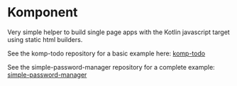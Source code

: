 # Komponent

Very simple helper to build single page apps with the Kotlin javascript target using static html builders.

See the komp-todo repository for a basic example here: [komp-todo](https://github.com/rnentjes/komp-todo)

See the simple-password-manager repository for a complete example: [simple-password-manager](https://github.com/rnentjes/simple-password-manager)
